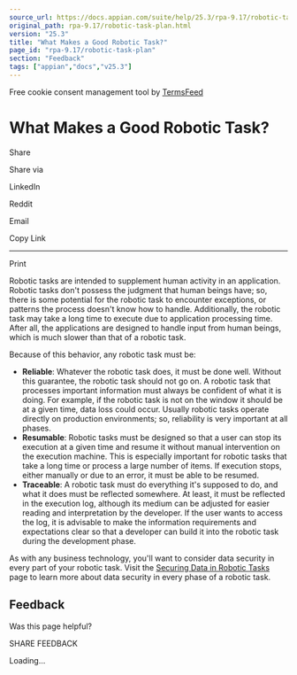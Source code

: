 ```yaml
---
source_url: https://docs.appian.com/suite/help/25.3/rpa-9.17/robotic-task-plan.html
original_path: rpa-9.17/robotic-task-plan.html
version: "25.3"
title: "What Makes a Good Robotic Task?"
page_id: "rpa-9.17/robotic-task-plan"
section: "Feedback"
tags: ["appian","docs","v25.3"]
---
```



Free cookie consent management tool by [TermsFeed](https://www.termsfeed.com/)

# What Makes a Good Robotic Task?

Share

Share via

LinkedIn

Reddit

Email

Copy Link

* * *

Print

Robotic tasks are intended to supplement human activity in an application. Robotic tasks don't possess the judgment that human beings have; so, there is some potential for the robotic task to encounter exceptions, or patterns the process doesn't know how to handle. Additionally, the robotic task may take a long time to execute due to application processing time. After all, the applications are designed to handle input from human beings, which is much slower than that of a robotic task.

Because of this behavior, any robotic task must be:

-   **Reliable**: Whatever the robotic task does, it must be done well. Without this guarantee, the robotic task should not go on. A robotic task that processes important information must always be confident of what it is doing. For example, if the robotic task is not on the window it should be at a given time, data loss could occur. Usually robotic tasks operate directly on production environments; so, reliability is very important at all phases.
-   **Resumable**: Robotic tasks must be designed so that a user can stop its execution at a given time and resume it without manual intervention on the execution machine. This is especially important for robotic tasks that take a long time or process a large number of items. If execution stops, either manually or due to an error, it must be able to be resumed.
-   **Traceable**: A robotic task must do everything it's supposed to do, and what it does must be reflected somewhere. At least, it must be reflected in the execution log, although its medium can be adjusted for easier reading and interpretation by the developer. If the user wants to access the log, it is advisable to make the information requirements and expectations clear so that a developer can build it into the robotic task during the development phase.

As with any business technology, you'll want to consider data security in every part of your robotic task. Visit the [Securing Data in Robotic Tasks](security-rpa.html#securing-data-in-a-robotic-task) page to learn more about data security in every phase of a robotic task.

## Feedback

Was this page helpful?

SHARE FEEDBACK

Loading...